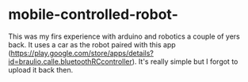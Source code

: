 # mobile-controlled-robot-
This was my firs experience with arduino and robotics a couple of yers back.
It uses a car as the robot paired with this app (https://play.google.com/store/apps/details?id=braulio.calle.bluetoothRCcontroller).
It's really simple but I forgot to upload it back then.
